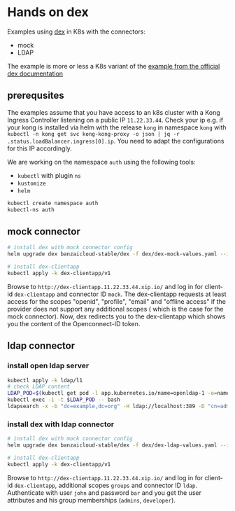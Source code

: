 # Hands on dex

Examples using [dex](https://dexidp.io) in K8s with the connectors:

- mock
- LDAP

The example is more or less a K8s variant of the [example from the official dex documentation](https://dexidp.io/docs/connectors/ldap/#getting-started)

## prerequsites

The examples assume that you have access to an k8s cluster with a Kong Ingress Controller listening on a public IP `11.22.33.44`. Check your ip e.g. if your kong is installed via helm with the release `kong` in namespace `kong` with `kubectl -n kong get svc kong-kong-proxy -o json | jq -r .status.loadBalancer.ingress[0].ip`. You need to adapt the configurations for this IP accordingly.

We are working on the namespace `auth` using the following tools:

- `kubectl` with plugin `ns`
- `kustomize`
- `helm`

```bash
kubectl create namespace auth
kubectl-ns auth
```

## mock connector

```bash
# install dex with mock connector config
helm upgrade dex banzaicloud-stable/dex -f dex/dex-mock-values.yaml --install

# install dex-clientapp
kubectl apply -k dex-clientapp/v1
```

Browse to `http://dex-clientapp.11.22.33.44.xip.io/` and log in for client-id `dex-clientapp` and connector ID `mock`.
The dex-clientapp requests at least access for the scopes "openid", "profile", "email" and "offline access" if the provider does not support any additional scopes ( which is the case for the mock connector). Now, dex redirects you to the dex-clientapp which shows you the content of the Openconnect-ID token.


## ldap connector


### install open ldap server

```bash
kubectl apply -k ldap/l1
# check LDAP content
LDAP_POD=$(kubectl get pod -l app.kubernetes.io/name=openldap-1 -o=name | head -1)
kubectl exec -i -t $LDAP_POD -- bash
ldapsearch -x -b "dc=example,dc=org" -H ldap://localhost:389 -D "cn=admin,dc=example,dc=org" -w admin
```

### install dex with ldap connector

```bash
# install dex with mock connector config
helm upgrade dex banzaicloud-stable/dex -f dex/dex-ldap-values.yaml --install

# install dex-clientapp
kubectl apply -k dex-clientapp/v1
```

Browse to `http://dex-clientapp.11.22.33.44.xip.io/` and log in for client-id `dex-clientapp`, additional scopes `groups` and connector ID `ldap`. Authenticate with  user `john` and password `bar` and you get the user attributes and his group memberships (`admins`, `developer`).
